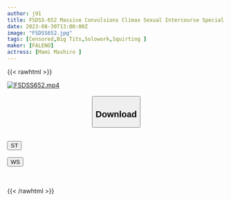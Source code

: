 ```yaml
---
author: j91
title: FSDSS-652 Massive Convulsions Climax Sexual Intercourse Special With A Beautiful Girl Whose Rationality Has Collapsed! Mashiro Mami
date: 2023-08-30T13:00:00Z
image: "FSDSS652.jpg"
tags: [Censored,Big Tits,Solowork,Squirting ]
maker: [FALENO]
actress: [Mami Mashiro ]
---
```



{{< rawhtml >}}

<div class="video" data-videoid="7kqr0wzZgLCApbV">
    <a href="javascript:;">
        <img src="https://my.j91.asia/posts/FSDSS652/FSDSS652.jpg" width="WIDTH" height="HEIGHT" alt="FSDSS652.mp4" loading="lazy">
    </a>
</div>

<script type="text/javascript" src="https://j91.asia/asset/on-demand-st.js"></script>

<br>
  <link rel="stylesheet" href="https://j91.asia/asset/bs5.css">
  
  <center>
  <button class="btn btn-primary" type="button" data-bs-toggle="collapse" data-bs-target=".multi-collapse" aria-expanded="false" aria-controls="multiCollapseExample1 multiCollapseExample2"><h2>Download</h2></button></center>
</p>
<div class="row">
  <div class="col">
    <div class="collapse multi-collapse" id="multiCollapseExample1">
      <div class="card card-body">
	      	      <br>
<div class="buttons">  
<a href="https://streamtape.to/v/7kqr0wzZgLCApbV"><button class="btn-hover color-3"><i class="fa fa-download"></i> ST</button></a></div>
    </div>
  </div>
</div>
  <div class="col">
    <div class="collapse multi-collapse" id="multiCollapseExample2">
      <div class="card card-body">
	      <br>
<div class="buttons">
    <a href="https://wolfstream.tv/m1o0o34rjuzy"><button class="btn-hover color-9"><i class="fa fa-download"></i> WS</button></a></div>
<br><br>
      </div>
    </div>
  </div>
</div>

{{< /rawhtml >}}